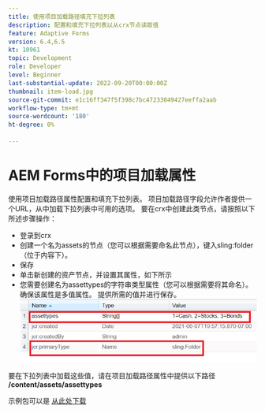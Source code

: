 ```yaml
---
title: 使用项目加载路径填充下拉列表
description: 配置和填充下拉列表以从crx节点读取值
feature: Adaptive Forms
version: 6.4,6.5
kt: 10961
topic: Development
role: Developer
level: Beginner
last-substantial-update: 2022-09-20T00:00:00Z
thumbnail: item-load.jpg
source-git-commit: e1c16ff347f5f398c7bc47233049427eeffa2aab
workflow-type: tm+mt
source-wordcount: '180'
ht-degree: 0%

---
```


# AEM Forms中的项目加载属性

使用项目加载路径属性配置和填充下拉列表。
项目加载路径字段允许作者提供一个URL，从中加载下拉列表中可用的选项。
要在crx中创建此类节点，请按照以下所述步骤操作：
* 登录到crx
* 创建一个名为assets的节点（您可以根据需要命名此节点），键入sling:folder（位于内容下）。
* 保存
* 单击新创建的资产节点，并设置其属性，如下所示
* 您需要创建名为assettypes的字符串类型属性（您可以根据需要将其命名）。确保该属性是多值属性。 提供所需的值并进行保存。
   ![项目加载路径](assets/item-load-path-crx.png)

要在下拉列表中加载这些值，请在项目加载路径属性中提供以下路径  **/content/assets/assettypes**

示例包可以是 [从此处下载](assets/item-load-path-package.zip)
